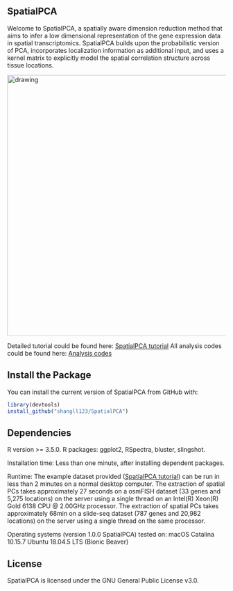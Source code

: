 ## **SpatialPCA** 
Welcome to SpatialPCA, a spatially aware dimension reduction method that aims to infer a low dimensional representation of the gene expression data in spatial transcriptomics. SpatialPCA builds upon the probabilistic version of PCA, incorporates localization information as additional input, and uses a kernel matrix to explicitly model the spatial correlation structure across tissue locations. 

<img align="top" src="https://raw.githubusercontent.com/shangll123/shangll123.github.io/master/images/SpatialPCA_Figure1.png" alt="drawing" width="600"/>

Detailed tutorial could be found here: [SpatialPCA tutorial](http://lulushang.org/SpatialPCA.html)
All analysis codes could be found here: [Analysis codes](http://lulushang.org/docs/Projects/SpatialPCA)

## Install the Package
You can install the current version of SpatialPCA from GitHub with:
```r
library(devtools)
install_github("shangll123/SpatialPCA")
```

## Dependencies
R version >= 3.5.0.
R packages: ggplot2, RSpectra, bluster, slingshot.

Installation time: Less than one minute, after installing dependent packages. 

Runtime: The example dataset provided ([SpatialPCA tutorial](http://lulushang.org/SpatialPCA.html)) can be run in less than 2 minutes on a normal desktop computer. The extraction of spatial PCs takes approximately 27 seconds on a osmFISH dataset (33 genes and 5,275 locations) on the server using a single thread on an Intel(R) Xeon(R) Gold 6138 CPU @ 2.00GHz processor. The extraction of spatial PCs takes approximately 68min on a slide-seq dataset (787 genes and 20,982 locations) on the server using a single thread on the same processor.

Operating systems (version 1.0.0 SpatialPCA) tested on:
macOS Catalina 10.15.7
Ubuntu 18.04.5 LTS (Bionic Beaver)

## License

SpatialPCA is licensed under the GNU General Public License v3.0.
